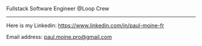 Fullstack Software Engineer @Loop Crew 

---

Here is my Linkedin: https://www.linkedin.com/in/paul-moine-fr

Email address: paul.moine.pro@gmail.com
